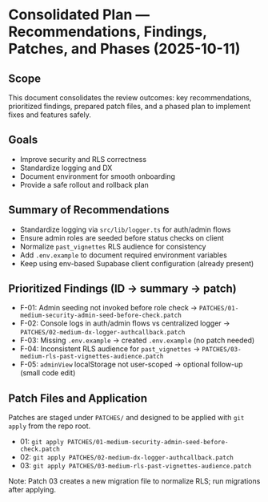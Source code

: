 # Consolidated Plan — Recommendations, Findings, Patches, and Phases (2025-10-11)

## Scope
This document consolidates the review outcomes: key recommendations, prioritized findings, prepared patch files, and a phased plan to implement fixes and features safely.

## Goals
- Improve security and RLS correctness
- Standardize logging and DX
- Document environment for smooth onboarding
- Provide a safe rollout and rollback plan

## Summary of Recommendations
- Standardize logging via `src/lib/logger.ts` for auth/admin flows
- Ensure admin roles are seeded before status checks on client
- Normalize `past_vignettes` RLS audience for consistency
- Add `.env.example` to document required environment variables
- Keep using env-based Supabase client configuration (already present)

## Prioritized Findings (ID → summary → patch)
- F-01: Admin seeding not invoked before role check → `PATCHES/01-medium-security-admin-seed-before-check.patch`
- F-02: Console logs in auth/admin flows vs centralized logger → `PATCHES/02-medium-dx-logger-authcallback.patch`
- F-03: Missing `.env.example` → created `.env.example` (no patch needed)
- F-04: Inconsistent RLS audience for `past_vignettes` → `PATCHES/03-medium-rls-past-vignettes-audience.patch`
- F-05: `adminView` localStorage not user-scoped → optional follow-up (small code edit)

## Patch Files and Application
Patches are staged under `PATCHES/` and designed to be applied with `git apply` from the repo root.
- 01: `git apply PATCHES/01-medium-security-admin-seed-before-check.patch`
- 02: `git apply PATCHES/02-medium-dx-logger-authcallback.patch`
- 03: `git apply PATCHES/03-medium-rls-past-vignettes-audience.patch`

Note: Patch 03 creates a new migration file to normalize RLS; run migrations after applying.
